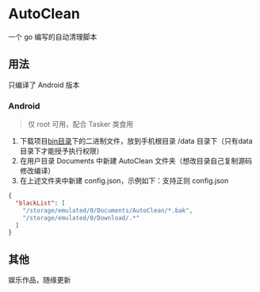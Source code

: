 # AutoClean

一个 go 编写的自动清理脚本


## 用法

只编译了 Android 版本

### Android

> 仅 root 可用，配合 Tasker 类食用

1. 下载项目[bin目录](https://github.com/SukiEva/Scripts/tree/main/AutoClean/bin)下的二进制文件，放到手机根目录 /data 目录下（只有data目录下才能授予执行权限）
2. 在用户目录 Documents 中新建 AutoClean 文件夹（想改目录自己复制源码修改编译）
3. 在上述文件夹中新建 config.json，示例如下：支持正则
config.json
```json
{
  "blackList": [
    "/storage/emulated/0/Documents/AutoClean/*.bak",
    "/storage/emulated/0/Download/.*"
  ]
}
```

## 其他

娱乐作品，随缘更新
